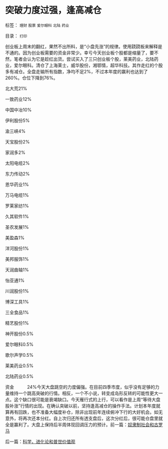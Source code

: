 # 突破力度过强，逢高减仓

标签： `理财` `股票` `爱尔眼科` `北陆` `药业` 

目录： `打印`

创业板上周末的翻红，果然不出所料，是“小盘先涨”的规律。使用跷跷板来解释是不通的。因为创业板需要的资金非常少。幸亏今天创业板个股都是缩量了，要不然，笔者会认为它是趁红出货。尝试买入了三只创业板个股，莱美药业，北陆药业，爱尔眼科。清仓了上海莱士，威华股份，湘鄂情，超华科技。其作走红的个股多有减仓。全盘走输所有指数，净均不足2%，不过本年度的赢利也达到了260%。仓位下降到76%。

北大荒21%

一致药业12%

中国中冶10%

伊利股份5%

渝三峡4%

天宝股份2%

家润多2%

太阳电缆2%

东力传动2%

恩华药业1%

万马电缆1%

罗莱家纺1%

久其软件1%

圣农发展1%

美盈森1%

洋河股份1%

美邦服饰1%

天润曲轴1%

怡亚通1%

川润股份1%

博深工具1%

三全食品1%

精艺股份1%

神开股份0.5%

爱尔眼科0.5%

歌尔声学0.5%

莱美药业0.5%

北陆药业0.5%

资金　　　24%今天大盘跳空的力度偏强。在目前四季市度，似乎没有足够的力量维持一个跳高突破的行情。相反，一个不小说，转变成岛形反转的可能性更大一点。这个缺口很可能是衰竭缺口。今天雁行式的上行，可以看作是上周“等待大盘股补涨”行情的出现。在确认突破以前，坚持逢高减仓的操作手法。计划本年度就算再有回跌，也不准备大幅度补仓，除非出现前年连续俯冲下行的大好机会。如无意外，将再次还本分红。自上次归还所有透支盘后，这次分红后，很可能仓盘里就全是赢利了。大盘上保持后半周体现回调压力的预计。前一篇：[奴隶制社会和古罗马](../../../2009/11/16/奴隶制社会和古罗马.md)

后一篇：[科学，进化论和普世价值观](../../../2009/11/16/科学，进化论和普世价值观.md)